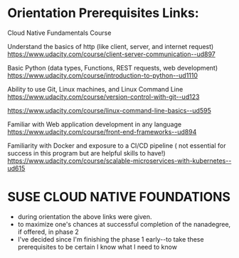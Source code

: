# Orientation Prerequisites Links:

Cloud Native Fundamentals Course

Understand the basics of http (like client, server, and internet request)
https://www.udacity.com/course/client-server-communication--ud897

Basic Python (data types, Functions, REST requests, web development) 
https://www.udacity.com/course/introduction-to-python--ud1110


Ability to use Git, Linux machines, and Linux Command Line
https://www.udacity.com/course/version-control-with-git--ud123

https://www.udacity.com/course/linux-command-line-basics--ud595

Familiar with Web application development in any language 
https://www.udacity.com/course/front-end-frameworks--ud894


Familiarity with Docker and exposure to a CI/CD pipeline ( not essential for success in this program but are helpful skills to have!)
https://www.udacity.com/course/scalable-microservices-with-kubernetes--ud615

# SUSE CLOUD NATIVE FOUNDATIONS 
- during orientation the above links were given. 
- to maximize one's chances at successful completion of the nanadegree, if offered, in phase 2
- I've decided since I'm finishing the phase 1 early--to take these prerequisites to be certain I know what I need to know 
